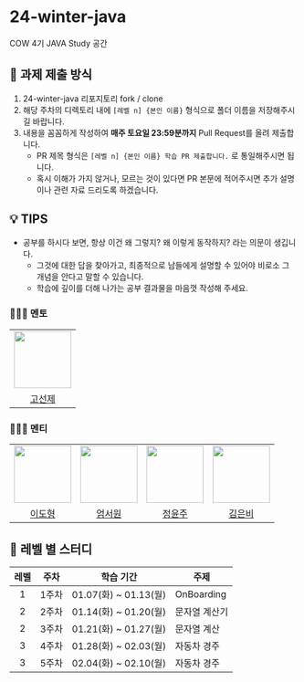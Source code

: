 # 24-winter-java
COW 4기 JAVA Study 공간

## 📒 과제 제출 방식
1. 24-winter-java 리포지토리 fork / clone
2. 해당 주차의 디렉토리 내에 `[레벨 n] {본인 이름}` 형식으로 폴더 이름을 저장해주시길 바랍니다.
3. 내용을 꼼꼼하게 작성하여 **매주 토요일 23:59분까지** Pull Request를 올려 제출합니다.
    * PR 제목 형식은 `[레벨 n] {본인 이름} 학습 PR 제출합니다.` 로 통일해주시면 됩니다.
    * 혹시 이해가 가지 않거나, 모르는 것이 있다면 PR 본문에 적어주시면 추가 설명이나 관련 자료 드리도록 하겠습니다.

## 💡 TIPS
* 공부를 하시다 보면, 항상 이건 왜 그렇지? 왜 이렇게 동작하지? 라는 의문이 생깁니다.
    * 그것에 대한 답을 찾아가고, 최종적으로 남들에게 설명할 수 있어야 비로소 그 개념을 안다고 말할 수 있습니다.
    * 학습에 깊이를 더해 나가는 공부 결과물을 마음껏 작성해 주세요.

### 👩‍👧‍👦 멘토

<center>
<table  width="100%">
  <tr>
    <td  align="center">
      <img  src="https://avatars.githubusercontent.com/u/127813439?v=4"  width="100px;"  alt=""/>
    </td>
  </tr>
  <tr>
    <td align="center">
        <a href="https://github.com/KoSeonJe">
            <div>고선제</div>
        </a>
    </td>
  </tr>
</table>
</center>

### 👩‍👧‍👦 멘티

<center>
<table  width="100%">
  <tr>
    <td  align="center">
      <img  src="https://avatars.githubusercontent.com/u/162001536?v=4"  width="100px;"  alt=""/>
    </td>
    <td  align="center">
      <img  src=""  width="100px;"  alt=""/>
    </td>
    <td  align="center">
      <img  src="https://avatars.githubusercontent.com/u/183572769?v=4"  width="100px;"  alt=""/>
    </td>
    <td  align="center">
      <img  src="https://avatars.githubusercontent.com/u/193850321?v=4"  width="100px;"  alt=""/>
    </td>
  </tr>
  <tr>
    <td align="center">
        <a href="https://github.com/naturalboy7690">
            <div>이도형</div>
        </a>
    </td>
    <td align="center">
        <a href="">
            <div>엄서원</div>
        </a>
    </td>
    <td align="center">
        <a href="https://github.com/dbswn0">
            <div>정윤주</div>
        </a>
    </td>
    <td align="center">
        <a href="https://github.com/eunbibibi">
            <div>김은비</div>
        </a>
    </td>
  </tr>
</table>
</center>

## 📖 레벨 별 스터디

| 레벨 |   주차   | 학습 기간                    | 주제 |
|:-----:|:--------:|-----------------------|---|
|   1  |   1주차   | 01.07(화) ~ 01.13(월)         | OnBoarding |
|   2  |   2주차   | 01.14(화) ~ 01.20(월)      | 문자열 계산기 |
|   2    |   3주차   | 01.21(화) ~ 01.27(월)          | 문자열 계산 |
|   3   |   4주차   | 01.28(화) ~ 02.03(월)        | 자동차 경주 |
|   3   |   5주차   | 02.04(화) ~ 02.10(월)           | 자동차 경주 |
